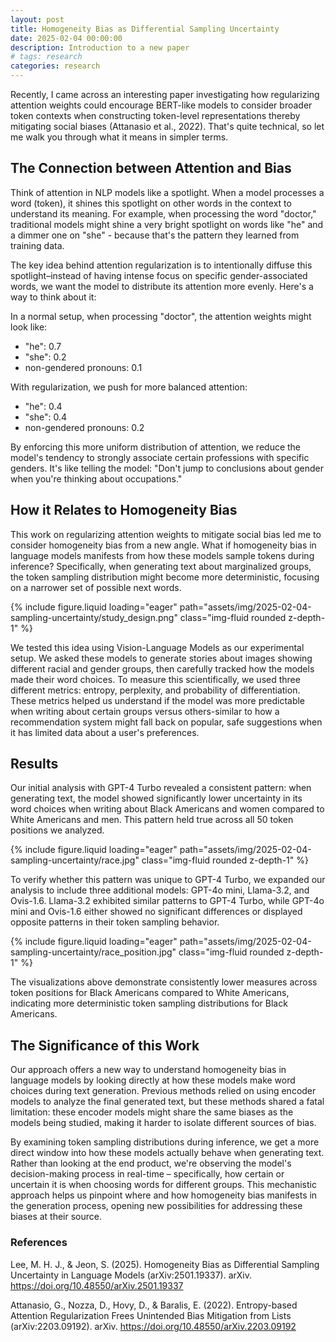 ```yaml
---
layout: post
title: Homogeneity Bias as Differential Sampling Uncertainty
date: 2025-02-04 00:00:00
description: Introduction to a new paper
# tags: research
categories: research
---
```


Recently, I came across an interesting paper investigating how regularizing attention weights could encourage BERT-like models to consider broader token contexts when constructing token-level representations thereby mitigating social biases (Attanasio et al., 2022). That's quite technical, so let me walk you through what it means in simpler terms.

## The Connection between Attention and Bias

Think of attention in NLP models like a spotlight. When a model processes a word (token), it shines this spotlight on other words in the context to understand its meaning. For example, when processing the word "doctor," traditional models might shine a very bright spotlight on words like "he" and a dimmer one on "she" - because that's the pattern they learned from training data.

The key idea behind attention regularization is to intentionally diffuse this spotlight–instead of having intense focus on specific gender-associated words, we want the model to distribute its attention more evenly. Here's a way to think about it:

In a normal setup, when processing "doctor", the attention weights might look like:

- "he": 0.7
- "she": 0.2
- non-gendered pronouns: 0.1

With regularization, we push for more balanced attention:

- "he": 0.4
- "she": 0.4
- non-gendered pronouns: 0.2

By enforcing this more uniform distribution of attention, we reduce the model's tendency to strongly associate certain professions with specific genders. It's like telling the model: "Don't jump to conclusions about gender when you're thinking about occupations."

## How it Relates to Homogeneity Bias

This work on regularizing attention weights to mitigate social bias led me to consider homogeneity bias from a new angle. What if homogeneity bias in language models manifests from how these models sample tokens during inference? Specifically, when generating text about marginalized groups, the token sampling distribution might become more deterministic, focusing on a narrower set of possible next words.

{% include figure.liquid loading="eager" path="assets/img/2025-02-04-sampling-uncertainty/study_design.png" class="img-fluid rounded z-depth-1" %}

We tested this idea using Vision-Language Models as our experimental setup. We asked these models to generate stories about images showing different racial and gender groups, then carefully tracked how the models made their word choices. To measure this scientifically, we used three different metrics: entropy, perplexity, and probability of differentiation. These metrics helped us understand if the model was more predictable when writing about certain groups versus others-similar to how a recommendation system might fall back on popular, safe suggestions when it has limited data about a user's preferences.

## Results 

Our initial analysis with GPT-4 Turbo revealed a consistent pattern: when generating text, the model showed significantly lower uncertainty in its word choices when writing about Black Americans and women compared to White Americans and men. This pattern held true across all 50 token positions we analyzed.

{% include figure.liquid loading="eager" path="assets/img/2025-02-04-sampling-uncertainty/race.jpg" class="img-fluid rounded z-depth-1" %}

To verify whether this pattern was unique to GPT-4 Turbo, we expanded our analysis to include three additional models: GPT-4o mini, Llama-3.2, and Ovis-1.6. Llama-3.2 exhibited similar patterns to GPT-4 Turbo, while GPT-4o mini and Ovis-1.6 either showed no significant differences or displayed opposite patterns in their token sampling behavior.

{% include figure.liquid loading="eager" path="assets/img/2025-02-04-sampling-uncertainty/race_position.jpg" class="img-fluid rounded z-depth-1" %}

The visualizations above demonstrate consistently lower measures across token positions for Black Americans compared to White Americans, indicating more deterministic token sampling distributions for Black Americans.

## The Significance of this Work

Our approach offers a new way to understand homogeneity bias in language models by looking directly at how these models make word choices during text generation. Previous methods relied on using encoder models to analyze the final generated text, but these methods shared a fatal limitation: these encoder models might share the same biases as the models being studied, making it harder to isolate different sources of bias.

By examining token sampling distributions during inference, we get a more direct window into how these models actually behave when generating text. Rather than looking at the end product, we're observing the model's decision-making process in real-time – specifically, how certain or uncertain it is when choosing words for different groups. This mechanistic approach helps us pinpoint where and how homogeneity bias manifests in the generation process, opening new possibilities for addressing these biases at their source.


### References

Lee, M. H. J., & Jeon, S. (2025). Homogeneity Bias as Differential Sampling Uncertainty in Language Models (arXiv:2501.19337). arXiv. https://doi.org/10.48550/arXiv.2501.19337

Attanasio, G., Nozza, D., Hovy, D., & Baralis, E. (2022). Entropy-based Attention Regularization Frees Unintended Bias Mitigation from Lists (arXiv:2203.09192). arXiv. https://doi.org/10.48550/arXiv.2203.09192
